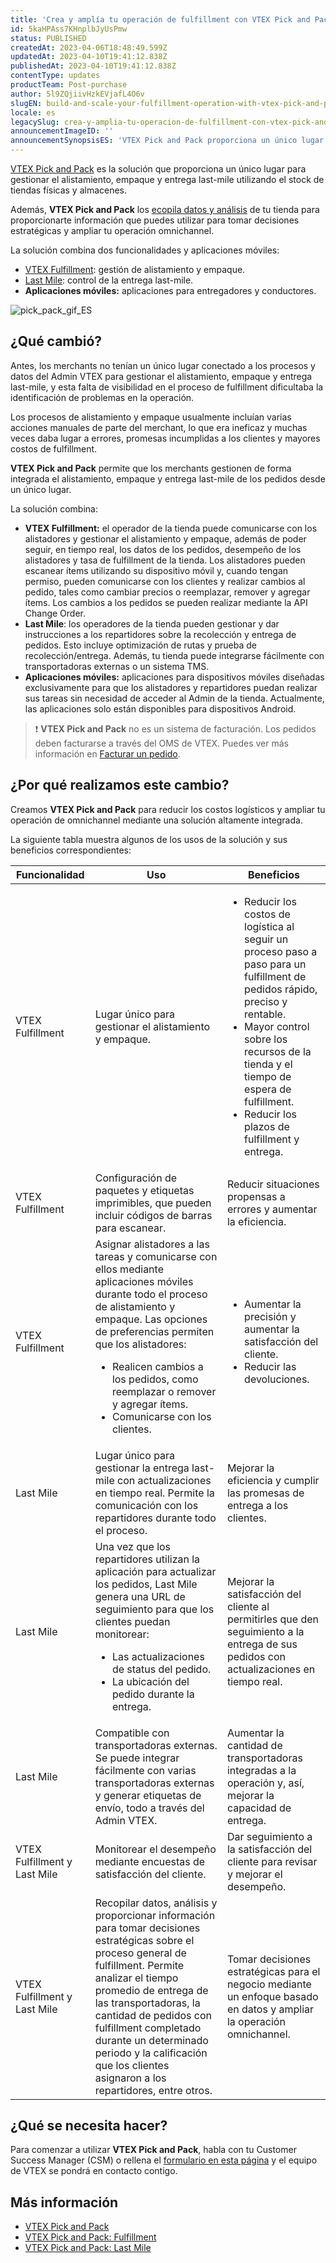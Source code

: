 ```yaml
---
title: 'Crea y amplía tu operación de fulfillment con VTEX Pick and Pack'
id: 5kaHPAss7KHnplbJyUsPmw
status: PUBLISHED
createdAt: 2023-04-06T18:48:49.599Z
updatedAt: 2023-04-10T19:41:12.838Z
publishedAt: 2023-04-10T19:41:12.838Z
contentType: updates
productTeam: Post-purchase
author: 5l9ZQjiivHzkEVjafL4O6v
slugEN: build-and-scale-your-fulfillment-operation-with-vtex-pick-and-pack
locale: es
legacySlug: crea-y-amplia-tu-operacion-de-fulfillment-con-vtex-pick-and-pack
announcementImageID: ''
announcementSynopsisES: 'VTEX Pick and Pack proporciona un único lugar para que merchants gestionen el alistamiento, empaque y entrega last-mile.'
---
```


[VTEX Pick and Pack](https://help.vtex.com/es/tutorial/vtex-pick-and-pack--1OOops3WrUyz7e0bnhkfXU) es la solución que proporciona un único lugar para gestionar el alistamiento, empaque y entrega last-mile utilizando el stock de tiendas físicas y almacenes.

Además, **VTEX Pick and Pack** los [ecopila datos y análisis](https://help.vtex.com/es/tutorial/vtex-pick-and-pack-fulfillment--1zGUEItEEVsal6cuBEBNcA#insights) de tu tienda para proporcionarte información que puedes utilizar para tomar decisiones estratégicas y ampliar tu operación omnichannel.

La solución combina dos funcionalidades y aplicaciones móviles:

- [VTEX Fulfillment](https://help.vtex.com/es/tutorial/vtex-pick-and-pack-fulfillment--1zGUEItEEVsal6cuBEBNcA): gestión de alistamiento y empaque.
- [Last Mile](https://help.vtex.com/en/tutorial/vtex-pick-and-pack-last-mile--HN7WKV0xoq2ssVjsJlfzr): control de la entrega last-mile.
- **Aplicaciones móviles:** aplicaciones para entregadores y conductores.

![pick_pack_gif_ES](https://raw.githubusercontent.com/vtexdocs/help-center-content/refs/heads/main/docs/es/announcements/2023/crea-y-amplia-tu-operacion-de-fulfillment-con-vtex-pick-and-pack_1.gif)

## ¿Qué cambió?

Antes, los merchants no tenían un único lugar conectado a los procesos y datos del Admin VTEX para gestionar el alistamiento, empaque y entrega last-mile, y esta falta de visibilidad en el proceso de fulfillment dificultaba la identificación de problemas en la operación.

Los procesos de alistamiento y empaque usualmente incluían varias acciones manuales de parte del merchant, lo que era ineficaz y muchas veces daba lugar a errores, promesas incumplidas a los clientes y mayores costos de fulfillment.

**VTEX Pick and Pack** permite que los merchants gestionen de forma integrada el alistamiento, empaque y entrega last-mile de los pedidos desde un único lugar.

La solución combina:

-	**VTEX Fulfillment:** el operador de la tienda puede comunicarse con los alistadores y gestionar el alistamiento y empaque, además de poder seguir, en tiempo real, los datos de los pedidos, desempeño de los alistadores y tasa de fulfillment de la tienda. Los alistadores pueden escanear ítems utilizando su dispositivo móvil y, cuando tengan permiso, pueden comunicarse con los clientes y realizar cambios al pedido, tales como cambiar precios o reemplazar, remover y agregar ítems. Los cambios a los pedidos se pueden realizar mediante la API Change Order.     
-	**Last Mile**: los operadores de la tienda pueden gestionar y dar instrucciones a los repartidores sobre la recolección y entrega de pedidos. Esto incluye optimización de rutas y prueba de recolección/entrega. Además, tu tienda puede integrarse fácilmente con transportadoras externas o un sistema TMS.  
- **Aplicaciones móviles:** aplicaciones para dispositivos móviles diseñadas exclusivamente para que los alistadores y repartidores puedan realizar sus tareas sin necesidad de acceder al Admin de la tienda. Actualmente, las aplicaciones solo están disponibles para dispositivos Android.  

> ❗ **VTEX Pick and Pack** no es un sistema de facturación. Los pedidos deben facturarse a través del OMS de VTEX. Puedes ver más información en [Facturar un pedido](https://help.vtex.com/es/tracks/orders--2xkTisx4SXOWXQel8Jg8sa/2WgQrlHTyVo4hLjhUs1LMT).

## ¿Por qué realizamos este cambio?

Creamos **VTEX Pick and Pack** para reducir los costos logísticos y ampliar tu operación de omnichannel mediante una solución altamente integrada.

La siguiente tabla muestra algunos de los usos de la solución y sus beneficios correspondientes:

| **Funcionalidad** | **Uso** | **Beneficios** |
| ---------- | ---------- | ---------- |
| VTEX Fulfillment | Lugar único para gestionar el alistamiento y empaque. | <ul><li>Reducir los costos de logística al seguir un proceso paso a paso para un fulfillment de pedidos rápido, preciso y rentable.</li><li>Mayor control sobre los recursos de la tienda y el tiempo de espera de fulfillment.</li><li>Reducir los plazos de fulfillment y entrega.</li></ul> |
| VTEX Fulfillment | Configuración de paquetes y etiquetas imprimibles, que pueden incluir códigos de barras para escanear. | Reducir situaciones propensas a errores y aumentar la eficiencia. |
| VTEX Fulfillment | Asignar alistadores a las tareas y comunicarse con ellos mediante aplicaciones móviles durante todo el proceso de alistamiento y empaque.   Las opciones de preferencias permiten que los alistadores: <ul><li>Realicen cambios a los pedidos, como reemplazar o remover y agregar ítems.</li><li>Comunicarse con los clientes.</li></ul> | <ul><li>Aumentar la precisión y aumentar la satisfacción del cliente.</li><li>Reducir las devoluciones.</li></ul> |
| Last Mile | Lugar único para gestionar la entrega last-mile con actualizaciones en tiempo real. Permite la comunicación con los repartidores durante todo el proceso. | Mejorar la eficiencia y cumplir las promesas de entrega a los clientes. |
| Last Mile | Una vez que los repartidores utilizan la aplicación para actualizar los pedidos, Last Mile genera una URL de seguimiento para que los clientes puedan monitorear: <ul><li>Las actualizaciones de status del pedido.</li><li>La ubicación del pedido durante la entrega.</li></ul> | Mejorar la satisfacción del cliente al permitirles que den seguimiento a la entrega de sus pedidos con actualizaciones en tiempo real. |
| Last Mile | Compatible con transportadoras externas. Se puede integrar fácilmente con varias transportadoras externas y generar etiquetas de envío, todo a través del Admin VTEX. | Aumentar la cantidad de transportadoras integradas a la operación y, así, mejorar la capacidad de entrega. |
| VTEX Fulfillment y Last Mile | Monitorear el desempeño mediante encuestas de satisfacción del cliente. | Dar seguimiento a la satisfacción del cliente para revisar y mejorar el desempeño. |
| VTEX Fulfillment y Last Mile | Recopilar datos, análisis y proporcionar información para tomar decisiones estratégicas sobre el proceso general de fulfillment.   Permite analizar el tiempo promedio de entrega de las transportadoras, la cantidad de pedidos con fulfillment completado durante un determinado periodo y la calificación que los clientes asignaron a los repartidores, entre otros. | Tomar decisiones estratégicas para el negocio mediante un enfoque basado en datos y ampliar la operación omnichannel. |

## ¿Qué se necesita hacer?

Para comenzar a utilizar **VTEX Pick and Pack**, habla con tu Customer Success Manager (CSM) o rellena el [formulario en esta página](https://content.vtex.com/es/pick-and-pack/) y el equipo de VTEX se pondrá en contacto contigo.

## Más información

-	[VTEX Pick and Pack](https://help.vtex.com/es/tutorial/vtex-pick-and-pack--1OOops3WrUyz7e0bnhkfXU)
-	[VTEX Pick and Pack: Fulfillment](https://help.vtex.com/es/tutorial/vtex-pick-and-pack-fulfillment--1zGUEItEEVsal6cuBEBNcA)
-	[VTEX Pick and Pack: Last Mile](https://help.vtex.com/en/tutorial/vtex-pick-and-pack-last-mile--HN7WKV0xoq2ssVjsJlfzr)

